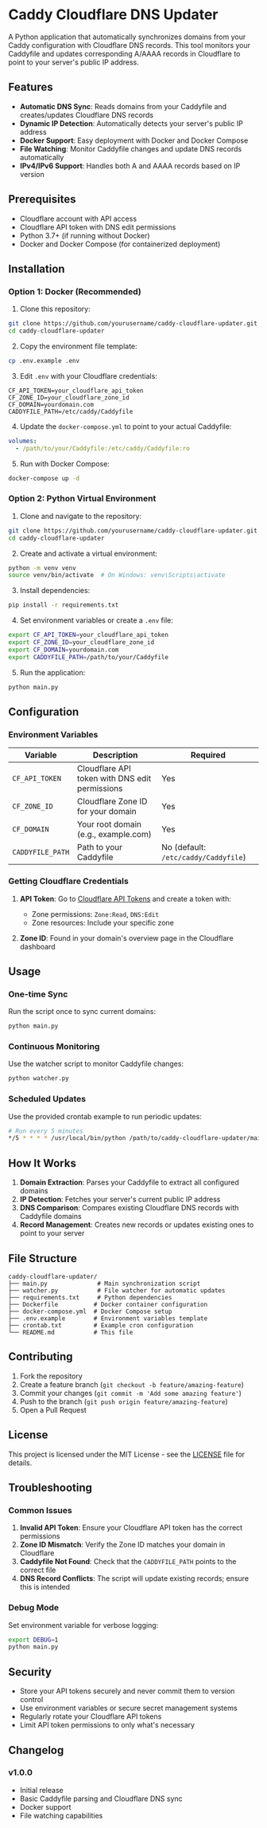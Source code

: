 # Caddy Cloudflare DNS Updater

A Python application that automatically synchronizes domains from your Caddy configuration with Cloudflare DNS records. This tool monitors your Caddyfile and updates corresponding A/AAAA records in Cloudflare to point to your server's public IP address.

## Features

- **Automatic DNS Sync**: Reads domains from your Caddyfile and creates/updates Cloudflare DNS records
- **Dynamic IP Detection**: Automatically detects your server's public IP address
- **Docker Support**: Easy deployment with Docker and Docker Compose
- **File Watching**: Monitor Caddyfile changes and update DNS records automatically
- **IPv4/IPv6 Support**: Handles both A and AAAA records based on IP version

## Prerequisites

- Cloudflare account with API access
- Cloudflare API token with DNS edit permissions
- Python 3.7+ (if running without Docker)
- Docker and Docker Compose (for containerized deployment)

## Installation

### Option 1: Docker (Recommended)

1. Clone this repository:
```bash
git clone https://github.com/yourusername/caddy-cloudflare-updater.git
cd caddy-cloudflare-updater
```

2. Copy the environment file template:
```bash
cp .env.example .env
```

3. Edit `.env` with your Cloudflare credentials:
```env
CF_API_TOKEN=your_cloudflare_api_token
CF_ZONE_ID=your_cloudflare_zone_id
CF_DOMAIN=yourdomain.com
CADDYFILE_PATH=/etc/caddy/Caddyfile
```

4. Update the `docker-compose.yml` to point to your actual Caddyfile:
```yaml
volumes:
  - /path/to/your/Caddyfile:/etc/caddy/Caddyfile:ro
```

5. Run with Docker Compose:
```bash
docker-compose up -d
```

### Option 2: Python Virtual Environment

1. Clone and navigate to the repository:
```bash
git clone https://github.com/yourusername/caddy-cloudflare-updater.git
cd caddy-cloudflare-updater
```

2. Create and activate a virtual environment:
```bash
python -m venv venv
source venv/bin/activate  # On Windows: venv\Scripts\activate
```

3. Install dependencies:
```bash
pip install -r requirements.txt
```

4. Set environment variables or create a `.env` file:
```bash
export CF_API_TOKEN=your_cloudflare_api_token
export CF_ZONE_ID=your_cloudflare_zone_id
export CF_DOMAIN=yourdomain.com
export CADDYFILE_PATH=/path/to/your/Caddyfile
```

5. Run the application:
```bash
python main.py
```

## Configuration

### Environment Variables

| Variable | Description | Required |
|----------|-------------|----------|
| `CF_API_TOKEN` | Cloudflare API token with DNS edit permissions | Yes |
| `CF_ZONE_ID` | Cloudflare Zone ID for your domain | Yes |
| `CF_DOMAIN` | Your root domain (e.g., example.com) | Yes |
| `CADDYFILE_PATH` | Path to your Caddyfile | No (default: `/etc/caddy/Caddyfile`) |

### Getting Cloudflare Credentials

1. **API Token**: Go to [Cloudflare API Tokens](https://dash.cloudflare.com/profile/api-tokens) and create a token with:
   - Zone permissions: `Zone:Read`, `DNS:Edit`
   - Zone resources: Include your specific zone

2. **Zone ID**: Found in your domain's overview page in the Cloudflare dashboard

## Usage

### One-time Sync
Run the script once to sync current domains:
```bash
python main.py
```

### Continuous Monitoring
Use the watcher script to monitor Caddyfile changes:
```bash
python watcher.py
```

### Scheduled Updates
Use the provided crontab example to run periodic updates:
```bash
# Run every 5 minutes
*/5 * * * * /usr/local/bin/python /path/to/caddy-cloudflare-updater/main.py
```

## How It Works

1. **Domain Extraction**: Parses your Caddyfile to extract all configured domains
2. **IP Detection**: Fetches your server's current public IP address
3. **DNS Comparison**: Compares existing Cloudflare DNS records with Caddyfile domains
4. **Record Management**: Creates new records or updates existing ones to point to your server

## File Structure

```
caddy-cloudflare-updater/
├── main.py              # Main synchronization script
├── watcher.py           # File watcher for automatic updates
├── requirements.txt     # Python dependencies
├── Dockerfile          # Docker container configuration
├── docker-compose.yml  # Docker Compose setup
├── .env.example        # Environment variables template
├── crontab.txt         # Example cron configuration
└── README.md           # This file
```

## Contributing

1. Fork the repository
2. Create a feature branch (`git checkout -b feature/amazing-feature`)
3. Commit your changes (`git commit -m 'Add some amazing feature'`)
4. Push to the branch (`git push origin feature/amazing-feature`)
5. Open a Pull Request

## License

This project is licensed under the MIT License - see the [LICENSE](LICENSE) file for details.

## Troubleshooting

### Common Issues

1. **Invalid API Token**: Ensure your Cloudflare API token has the correct permissions
2. **Zone ID Mismatch**: Verify the Zone ID matches your domain in Cloudflare
3. **Caddyfile Not Found**: Check that the `CADDYFILE_PATH` points to the correct file
4. **DNS Record Conflicts**: The script will update existing records; ensure this is intended

### Debug Mode

Set environment variable for verbose logging:
```bash
export DEBUG=1
python main.py
```

## Security

- Store your API tokens securely and never commit them to version control
- Use environment variables or secure secret management systems
- Regularly rotate your Cloudflare API tokens
- Limit API token permissions to only what's necessary

## Changelog

### v1.0.0
- Initial release
- Basic Caddyfile parsing and Cloudflare DNS sync
- Docker support
- File watching capabilities
